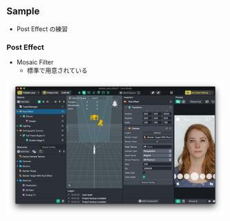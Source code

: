 ## Sample
* Post Effect の練習

### Post Effect
* Mosaic Filter
  * 標準で用意されている

![screenshot](screenshot.png)
